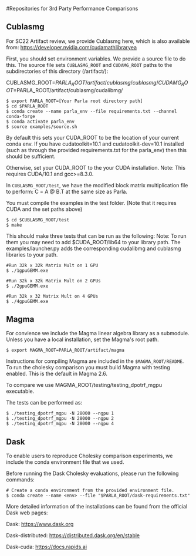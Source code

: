#Repositories for 3rd Party Performance Comparisons

## Cublasmg

For SC22 Artifact review, we provide Cublasmg here, which is also available from: https://developer.nvidia.com/cudamathlibraryea

First, you should set environment variables. We provide a source file to do this.
The source file sets `CUBLASMG_ROOT` and `CUDAMG_ROOT` paths to the
subdirectories of this directory (/artifact/):

CUBLASMG_ROOT=$PARLA_ROOT/artifact/cublasmg/cublasmg/
CUDAMG_ROOT=$PARLA_ROOT/artifact/cublasmg/cudalibmg/

```
$ export PARLA_ROOT=[Your Parla root directory path]
$ cd $PARLA_ROOT
$ conda create --name parla_env --file requirements.txt --channel conda-forge
$ conda activate parla_env
$ source examples/source.sh
```

By default this sets your CUDA_ROOT to be the location of your current conda env.
If you have cudatoolkit=10.1 and cudatoolkit-dev=10.1 installed (such as through the provided requirements.txt for the parla_env) then this should be sufficient.

Otherwise, set your CUDA_ROOT to the your CUDA installation.
Note: This requires CUDA/10.1 and gcc>=8.3.0.

In `CUBLASMG_ROOT/test`, we have the modified block matrix multiplication file
to perform: C = A @ B.T at the same size as Parla.

You must compile the examples in the test folder.
(Note that it requires CUDA and the set paths above)

```
$ cd $CUBLASMG_ROOT/test
$ make
```

This should make three tests that can be run as the following:
Note: To run them you may need to add $CUDA_ROOT/lib64 to your library path.
The examples/launcher.py adds the corresponding cudalibmg and cublasmg
libraries to your path.

```
#Run 32k x 32k Matrix Mult on 1 GPU
$ ./1gpuGEMM.exe

#Run 32k x 32k Matrix Mult on 2 GPUs
$ ./2gpuGEMM.exe

#Run 32k x 32 Matrix Mult on 4 GPUs
$ ./4gpuGEMM.exe
```

## Magma

For convience we include the Magma linear algebra library as a submodule.
Unless you have a local installation, set the Magma's root path.

```
$ export MAGMA_ROOT=PARLA_ROOT/artifact/magma
```

Instructions for compiling Magma are included in the `$MAGMA_ROOT/README`.
To run the cholesky comparison you must build Magma with testing enabled.
This is the default in Magma 2.6.

To compare we use MAGMA_ROOT/testing/testing_dpotrf_mgpu executable.

The tests can be performed as:

```
$ ./testing_dpotrf_mgpu -N 28000 --ngpu 1
$ ./testing_dpotrf_mgpu -N 28000 --ngpu 2
$ ./testing_dpotrf_mgpu -N 28000 --ngpu 4
```


## Dask

To enable users to reproduce Cholesky comparison experiments, we include the conda
environment file that we used.

Before running the Dask Cholesky evaluations, please run the following commands:

```
# Create a conda environment from the provided environment file.
$ conda create --name <env> --file "$PARLA_ROOT/dask-requirements.txt"
```

More detailed information of the installations can be found from the official
Dask web pages:

Dask: https://www.dask.org

Dask-distributed: https://distributed.dask.org/en/stable

Dask-cuda: https://docs.rapids.ai
